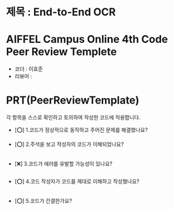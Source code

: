 # 제목 : End-to-End OCR

# AIFFEL Campus Online 4th Code Peer Review Templete
- 코더 : 이효준
- 리뷰어 : 


# PRT(PeerReviewTemplate)
각 항목을 스스로 확인하고 토의하여 작성한 코드에 적용합니다.
- [⭕] 1.코드가 정상적으로 동작하고 주어진 문제를 해결했나요?  
  
- [⭕] 2.주석을 보고 작성자의 코드가 이해되었나요?  
```python
```  
>  

- [❌] 3.코드가 에러를 유발할 가능성이 있나요?
```python
```
>  
- [⭕] 4.코드 작성자가 코드를 제대로 이해하고 작성했나요?
```python
```
>

- [⭕] 5.코드가 간결한가요?
```python
```
> 
